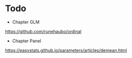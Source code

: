 # Todo

- Chapter GLM

https://github.com/runehaubo/ordinal

- Chapter Panel

https://easystats.github.io/parameters/articles/demean.html

